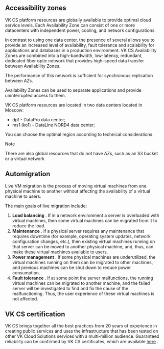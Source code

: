 ## Accessibility zones

VK CS platform resources are globally available to provide optimal cloud service levels. Each Availability Zone can consist of one or more datacenters with independent power, cooling, and network configurations.

In contrast to using one data center, the presence of several allows you to provide an increased level of availability, fault tolerance and scalability for applications and databases in a production environment. VK CS Availability Zones are combined into a high-bandwidth, low-latency, redundant, dedicated fiber optic network that provides high-speed data transfer between Availability Zones.

The performance of this network is sufficient for synchronous replication between AZs.

Availability Zones can be used to separate applications and provide uninterrupted access to them.

VK CS platform resources are located in two data centers located in Moscow:

- dp1 - DataPro data center;
- ms1 (ko1) - DataLine NORD4 data center;

You can choose the optimal region according to technical considerations.

Note

There are also global resources that do not have AZs, such as an S3 bucket or a virtual network

## Automigration

Live VM migration is the process of moving virtual machines from one physical machine to another without affecting the availability of a virtual machine to users.

The main goals of live migration include:

1.  **Load balancing** . If in a network environment a server is overloaded with virtual machines, then some virtual machines can be migrated from it to reduce the load.
2.  **Maintenance** . If a physical server requires any maintenance that requires downtime (for example, operating system updates, network configuration changes, etc.), then existing virtual machines running on that server can be moved to another physical machine, and, thus, can make these virtual machines available to users.
3.  **Power management** . If some physical machines are underutilized, the virtual machines running on them can be migrated to other machines, and previous machines can be shut down to reduce power consumption.
4.  **Fault tolerance** . If at some point the server malfunctions, the running virtual machines can be migrated to another machine, and the failed server will be investigated to find and fix the cause of the malfunctioning. Thus, the user experience of these virtual machines is not affected.

## VK CS certification

VK CS brings together all the best practices from 20 years of experience in creating public services and uses the infrastructure that has been tested on other VK Cloud Solutions services with a multi-million audience. Guaranteed reliability can be confirmed by VK CS certificates, which are available [here](https://mcs.mail.ru/cloud-platform/certificates/) .
